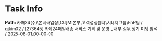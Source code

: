 # Task Info

**Path:** 카페24(주)\본사사업장\[CG]MI본부\고객성장센터\시너지그룹\PnP팀 / gjkim02 / [273645] 카페24매일배송 서비스 기획 및 운영 _ 내부 실무,정기 미팅 참석 / 2025-08-01_00-00-00

